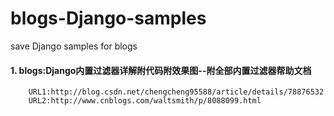 # blogs-Django-samples
save Django samples for blogs

#### 1. blogs:Django内置过滤器详解附代码附效果图--附全部内置过滤器帮助文档
		URL1:http://blog.csdn.net/chengcheng95588/article/details/78876532
		URL2:http://www.cnblogs.com/waltsmith/p/8088099.html
